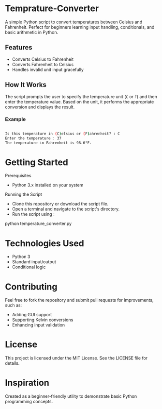 # Temprature-Converter

A simple Python script to convert temperatures between Celsius and Fahrenheit. Perfect for beginners learning input handling, conditionals, and basic arithmetic in Python.

## Features

- Converts Celsius to Fahrenheit
- Converts Fahrenheit to Celsius
- Handles invalid unit input gracefully

## How It Works

The script prompts the user to specify the temperature unit (`C` or `F`) and then enter the temperature value. Based on the unit, it performs the appropriate conversion and displays the result.

### Example

```bash

Is this temperature in (C)elsius or (F)ahrenheit? : C
Enter the temperature : 37
The temperature in Fahrenheit is 98.6°F.

``` 

# Getting Started

Prerequisites

- Python 3.x installed on your system


Running the Script

- Clone this repository or download the script file.
- Open a terminal and navigate to the script's directory.
- Run the script using :

python temperature_converter.py

# Technologies Used

- Python 3
- Standard input/output
- Conditional logic

# Contributing

Feel free to fork the repository and submit pull requests for improvements, such as:

- Adding GUI support
- Supporting Kelvin conversions
- Enhancing input validation

# License

This project is licensed under the MIT License. See the LICENSE file for details.

# Inspiration

Created as a beginner-friendly utility to demonstrate basic Python programming concepts.


